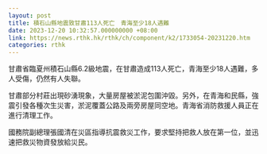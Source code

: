 ```yaml
---
layout: post
title: 積石山縣地震致甘肅113人死亡　青海至少18人遇難　
date: 2023-12-20 10:32:57.000000000 +08:00
link: https://news.rthk.hk/rthk/ch/component/k2/1733054-20231220.htm
categories: rthk
---
```


甘肅省臨夏州積石山縣6.2級地震，在甘肅造成113人死亡，青海至少18人遇難，多人受傷，仍然有人失聯。

甘肅部分村莊出現砂湧現象，大量房屋被淤泥包圍沖毀。另外，在青海和民縣，強震引發各種次生災害，淤泥覆蓋公路及兩旁房屋同空地。青海省消防救援人員正在進行清理工作。

國務院副總理張國清在災區指導抗震救災工作，要求堅持把救人放在第一位，並迅速把救災物資發放給災民。
